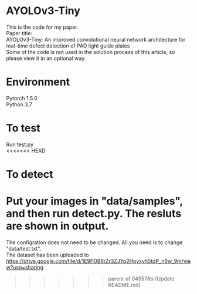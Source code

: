 # AYOLOv3-Tiny
This is the code for my paper.<br>
Paper title:<br>
AYOLOv3-Tiny: An improved convolutional neural network architecture for real-time defect detection of PAD light guide plates<br>
Some of the code is not used in the solution process of this article, so please view it in an optional way.
# Environment
Pytorch 1.5.0<br>
Python 3.7<br>
# To test
Run test.py<br>
<<<<<<< HEAD
# To detect
Put your images in "data/samples", and then run detect.py. The resluts are shown in output.<br>
=======
The configration does not need to be changed. All you need is to change "data/test.txt".<br>
The dataset has been uploaded to https://drive.google.com/file/d/1E9FOB6rZr3ZJYq2Hpyxyh5tdP_n6w_9m/view?usp=sharing
>>>>>>> parent of 045578b (Update README.md)
